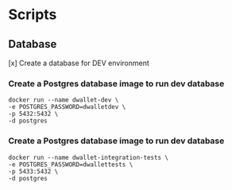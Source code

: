 # Scripts

## Database

[x] Create a database for DEV environment

### Create a Postgres database image to run dev database

```
docker run --name dwallet-dev \
-e POSTGRES_PASSWORD=dwalletdev \
-p 5432:5432 \
-d postgres
```

### Create a Postgres database image to run dev database

```
docker run --name dwallet-integration-tests \
-e POSTGRES_PASSWORD=dwallettests \
-p 5433:5432 \
-d postgres
```
